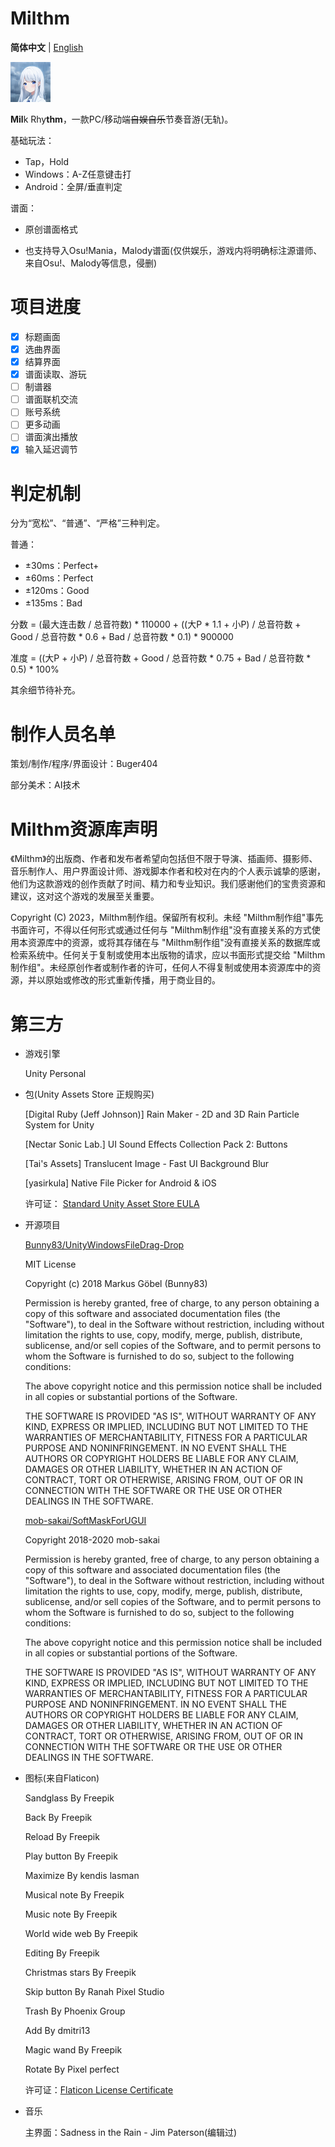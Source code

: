 # Milthm

**简体中文** | [English](https://github.com/buger404/Milthm/blob/master/README_EN.md)

<img src="Icon.png" alt="Milthm" style="zoom:50%;" />

**Mil**k Rhy**thm**，一款PC/移动端~~自娱自乐~~节奏音游(无轨)。

基础玩法：

* Tap，Hold
* Windows：A-Z任意键击打
* Android：全屏/垂直判定

谱面：

* 原创谱面格式

* 也支持导入Osu!Mania，Malody谱面(仅供娱乐，游戏内将明确标注源谱师、来自Osu!、Malody等信息，侵删)

# 项目进度

- [x] 标题画面
- [x] 选曲界面
- [x] 结算界面
- [x] 谱面读取、游玩
- [ ] 制谱器
- [ ] 谱面联机交流
- [ ] 账号系统
- [ ] 更多动画
- [ ] 谱面演出播放
- [x] 输入延迟调节

# 判定机制

分为“宽松”、“普通”、“严格”三种判定。

普通：

* ±30ms：Perfect+
* ±60ms：Perfect
* ±120ms：Good
* ±135ms：Bad

分数 = (最大连击数 / 总音符数) * 110000 + ((大P * 1.1 + 小P) / 总音符数 + Good / 总音符数 * 0.6 + Bad / 总音符数 * 0.1) * 900000

准度 = ((大P + 小P) / 总音符数 + Good  / 总音符数 * 0.75 + Bad  / 总音符数 * 0.5) * 100%

其余细节待补充。

# 制作人员名单

策划/制作/程序/界面设计：Buger404

部分美术：AI技术

# Milthm资源库声明

《Milthm》的出版商、作者和发布者希望向包括但不限于导演、插画师、摄影师、音乐制作人、用户界面设计师、游戏脚本作者和校对在内的个人表示诚挚的感谢，他们为这款游戏的创作贡献了时间、精力和专业知识。我们感谢他们的宝贵资源和建议，这对这个游戏的发展至关重要。

Copyright (C) 2023，Milthm制作组。保留所有权利。未经 "Milthm制作组"事先书面许可，不得以任何形式或通过任何与 "Milthm制作组"没有直接关系的方式使用本资源库中的资源，或将其存储在与 "Milthm制作组"没有直接关系的数据库或检索系统中。任何关于复制或使用本出版物的请求，应以书面形式提交给 "Milthm制作组"。未经原创作者或制作者的许可，任何人不得复制或使用本资源库中的资源，并以原始或修改的形式重新传播，用于商业目的。

# 第三方

* 游戏引擎

  Unity Personal

* 包(Unity Assets Store 正规购买)

  [Digital Ruby (Jeff Johnson)] Rain Maker - 2D and 3D Rain Particle System for Unity

  [Nectar Sonic Lab.] UI Sound Effects Collection Pack 2: Buttons

  [Tai's Assets] Translucent Image - Fast UI Background Blur

  [yasirkula] Native File Picker for Android & iOS

  许可证： [Standard Unity Asset Store EULA](https://unity3d.com/legal/as_terms)

* 开源项目

  [Bunny83/UnityWindowsFileDrag-Drop](https://github.com/Bunny83/UnityWindowsFileDrag-Drop)

  MIT License

  Copyright (c) 2018 Markus Göbel (Bunny83)

  Permission is hereby granted, free of charge, to any person obtaining a copy
  of this software and associated documentation files (the "Software"), to deal
  in the Software without restriction, including without limitation the rights
  to use, copy, modify, merge, publish, distribute, sublicense, and/or sell
  copies of the Software, and to permit persons to whom the Software is
  furnished to do so, subject to the following conditions:

  The above copyright notice and this permission notice shall be included in all
  copies or substantial portions of the Software.

  THE SOFTWARE IS PROVIDED "AS IS", WITHOUT WARRANTY OF ANY KIND, EXPRESS OR
  IMPLIED, INCLUDING BUT NOT LIMITED TO THE WARRANTIES OF MERCHANTABILITY,
  FITNESS FOR A PARTICULAR PURPOSE AND NONINFRINGEMENT. IN NO EVENT SHALL THE
  AUTHORS OR COPYRIGHT HOLDERS BE LIABLE FOR ANY CLAIM, DAMAGES OR OTHER
  LIABILITY, WHETHER IN AN ACTION OF CONTRACT, TORT OR OTHERWISE, ARISING FROM,
  OUT OF OR IN CONNECTION WITH THE SOFTWARE OR THE USE OR OTHER DEALINGS IN THE
  SOFTWARE.

  [mob-sakai/SoftMaskForUGUI](https://github.com/mob-sakai/SoftMaskForUGUI)

  Copyright 2018-2020 mob-sakai

  Permission is hereby granted, free of charge, to any person obtaining a copy of this software and associated documentation files (the "Software"), to deal in the Software without restriction, including without limitation the rights to use, copy, modify, merge, publish, distribute, sublicense, and/or sell copies of the Software, and to permit persons to whom the Software is furnished to do so, subject to the following conditions:

  The above copyright notice and this permission notice shall be included in all copies or substantial portions of the Software.

  THE SOFTWARE IS PROVIDED "AS IS", WITHOUT WARRANTY OF ANY KIND, EXPRESS OR IMPLIED, INCLUDING BUT NOT LIMITED TO THE WARRANTIES OF MERCHANTABILITY, FITNESS FOR A PARTICULAR PURPOSE AND NONINFRINGEMENT. IN NO EVENT SHALL THE AUTHORS OR COPYRIGHT HOLDERS BE LIABLE FOR ANY CLAIM, DAMAGES OR OTHER LIABILITY, WHETHER IN AN ACTION OF CONTRACT, TORT OR OTHERWISE, ARISING FROM, OUT OF OR IN CONNECTION WITH THE SOFTWARE OR THE USE OR OTHER DEALINGS IN THE SOFTWARE.

* 图标(来自Flaticon)

  Sandglass  By Freepik

  Back  By Freepik

  Reload  By Freepik

  Play button  By Freepik

  Maximize  By kendis lasman

  Musical note  By Freepik

  Music note  By Freepik

  World wide web  By Freepik

  Editing  By Freepik

  Christmas stars  By Freepik

  Skip button  By Ranah Pixel Studio

  Trash  By Phoenix Group

  Add  By dmitri13

  Magic wand  By Freepik

  Rotate  By Pixel perfect

  许可证：[Flaticon License Certificate](https://media.flaticon.com/license/license.pdf)

* 音乐

  主界面：Sadness in the Rain - Jim Paterson(编辑过)